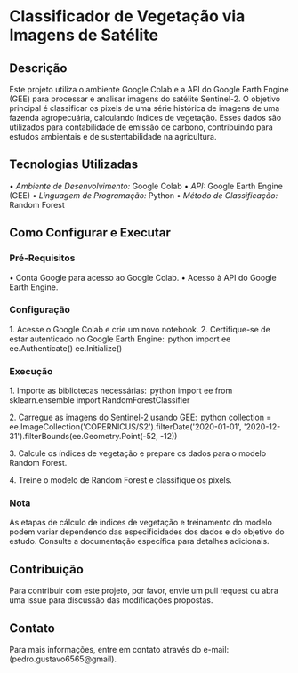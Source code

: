 # Classificador de Vegetação via Imagens de Satélite

## Descrição

Este projeto utiliza o ambiente Google Colab e a API do Google Earth Engine (GEE) para processar e analisar imagens do satélite Sentinel-2. O objetivo principal é classificar os pixels de uma série histórica de imagens de uma fazenda agropecuária, calculando índices de vegetação. Esses dados são utilizados para contabilidade de emissão de carbono, contribuindo para estudos ambientais e de sustentabilidade na agricultura.

## Tecnologias Utilizadas

•⁠  ⁠*Ambiente de Desenvolvimento:* Google Colab
•⁠  ⁠*API:* Google Earth Engine (GEE)
•⁠  ⁠*Linguagem de Programação:* Python
•⁠  ⁠*Método de Classificação:* Random Forest

## Como Configurar e Executar

### Pré-Requisitos

•⁠  ⁠Conta Google para acesso ao Google Colab.
•⁠  ⁠Acesso à API do Google Earth Engine.

### Configuração

1.⁠ ⁠Acesse o Google Colab e crie um novo notebook.
2.⁠ ⁠Certifique-se de estar autenticado no Google Earth Engine:
   ⁠ python
   import ee
   ee.Authenticate()
   ee.Initialize()
    ⁠

### Execução

1.⁠ ⁠Importe as bibliotecas necessárias:
   ⁠ python
   import ee
   from sklearn.ensemble import RandomForestClassifier
    ⁠

2.⁠ ⁠Carregue as imagens do Sentinel-2 usando GEE:
   ⁠ python
   collection = ee.ImageCollection('COPERNICUS/S2').filterDate('2020-01-01', '2020-12-31').filterBounds(ee.Geometry.Point(-52, -12))
    ⁠

3.⁠ ⁠Calcule os índices de vegetação e prepare os dados para o modelo Random Forest.

4.⁠ ⁠Treine o modelo de Random Forest e classifique os pixels.

### Nota
As etapas de cálculo de índices de vegetação e treinamento do modelo podem variar dependendo das especificidades dos dados e do objetivo do estudo. Consulte a documentação específica para detalhes adicionais.

## Contribuição

Para contribuir com este projeto, por favor, envie um pull request ou abra uma issue para discussão das modificações propostas.


## Contato

Para mais informações, entre em contato através do e-mail: (pedro.gustavo6565@gmail).
